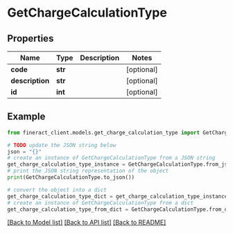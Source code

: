 # GetChargeCalculationType


## Properties

Name | Type | Description | Notes
------------ | ------------- | ------------- | -------------
**code** | **str** |  | [optional] 
**description** | **str** |  | [optional] 
**id** | **int** |  | [optional] 

## Example

```python
from fineract_client.models.get_charge_calculation_type import GetChargeCalculationType

# TODO update the JSON string below
json = "{}"
# create an instance of GetChargeCalculationType from a JSON string
get_charge_calculation_type_instance = GetChargeCalculationType.from_json(json)
# print the JSON string representation of the object
print(GetChargeCalculationType.to_json())

# convert the object into a dict
get_charge_calculation_type_dict = get_charge_calculation_type_instance.to_dict()
# create an instance of GetChargeCalculationType from a dict
get_charge_calculation_type_from_dict = GetChargeCalculationType.from_dict(get_charge_calculation_type_dict)
```
[[Back to Model list]](../README.md#documentation-for-models) [[Back to API list]](../README.md#documentation-for-api-endpoints) [[Back to README]](../README.md)


